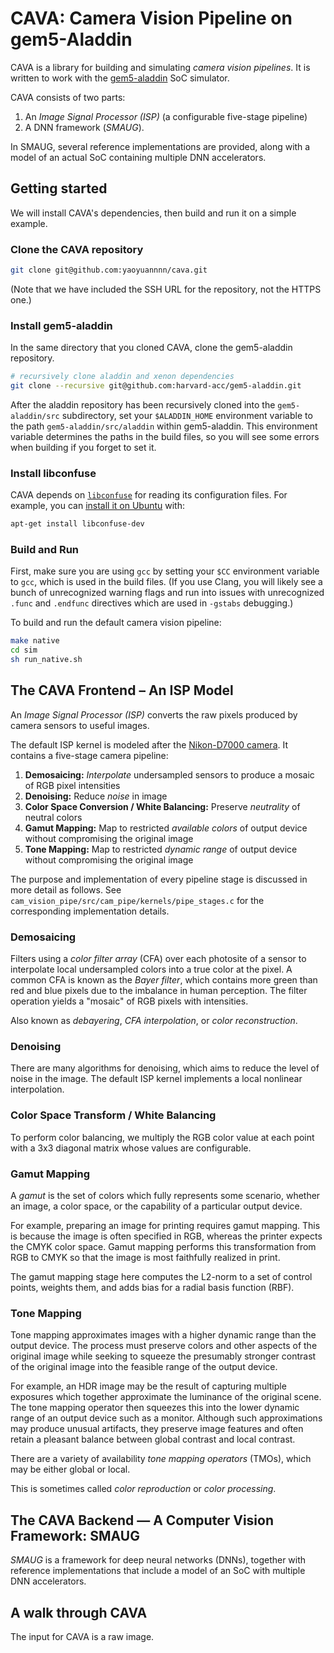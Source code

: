 # CAVA: Camera Vision Pipeline on gem5-Aladdin

CAVA is a library for building and simulating _camera vision pipelines_.  It is
written to work with the
[gem5-aladdin](https://github.com/harvard-acc/gem5-aladdin) SoC simulator. 

CAVA consists of two parts:
1. An *Image Signal Processor (ISP)* (a configurable five-stage pipeline)
2. A DNN framework (*SMAUG*). 

In SMAUG, several reference implementations are provided, along with a model of
an actual SoC containing multiple DNN accelerators.

## Getting started ##

We will install CAVA's dependencies, then build and run it on a simple example.

### Clone the CAVA repository

  ```bash
  git clone git@github.com:yaoyuannnn/cava.git
  ```

(Note that we have included the SSH URL for the repository, not the HTTPS one.)

### Install gem5-aladdin

In the same directory that you cloned CAVA, clone the gem5-aladdin repository.

  ```bash
  # recursively clone aladdin and xenon dependencies
  git clone --recursive git@github.com:harvard-acc/gem5-aladdin.git
  ```

After the aladdin repository has been recursively cloned into the
`gem5-aladdin/src` subdirectory, set your `$ALADDIN_HOME` environment variable
to the path `gem5-aladdin/src/aladdin` within gem5-aladdin. This environment
variable determines the paths in the build files, so you will see some errors
when building if you forget to set it.

### Install libconfuse

CAVA depends on [`libconfuse`](https://github.com/martinh/libconfuse) for
reading its configuration files. For example, you can [install it on
Ubuntu](https://packages.ubuntu.com/search?keywords=libconfuse-dev) with:

  ```bash
  apt-get install libconfuse-dev
  ```

### Build and Run

First, make sure you are using `gcc` by setting your `$CC` environment variable
to `gcc`, which is used in the build files. (If you use Clang, you will likely
see a bunch of unrecognized warning flags and run into issues with unrecognized
`.func` and `.endfunc` directives which are used in `-gstabs` debugging.)

To build and run the default camera vision pipeline:

  ```bash
  make native
  cd sim
  sh run_native.sh
  ```

## The CAVA Frontend – An ISP Model
An *Image Signal Processor (ISP)* converts the raw pixels produced by camera
sensors to useful images. 

The default ISP kernel is modeled after the [Nikon-D7000
camera](https://en.wikipedia.org/wiki/Nikon_D7000*). It contains a five-stage
camera pipeline: 

1. **Demosaicing:** _Interpolate_ undersampled sensors to produce a mosaic of RGB
   pixel intensities
2. **Denoising:** Reduce _noise_ in image
3. **Color Space Conversion / White Balancing:** Preserve _neutrality_ of neutral colors
4. **Gamut Mapping:** Map to restricted _available colors_ of output device without
   compromising the original image
5. **Tone Mapping:** Map to restricted _dynamic range_ of output device without
   compromising the original image

The purpose and implementation of every pipeline stage is discussed in more
detail as follows. See `cam_vision_pipe/src/cam_pipe/kernels/pipe_stages.c` for
the corresponding implementation details.

### Demosaicing ###

Filters using a _color filter array_ (CFA) over each photosite of a sensor to
interpolate local undersampled colors into a true color at the pixel. A common
CFA is known as the _Bayer filter_, which contains more green than red and blue
pixels due to the imbalance in human perception. The filter operation yields a
"mosaic" of RGB pixels with intensities.

Also known as _debayering_, _CFA interpolation_, or _color reconstruction_.

### Denoising ###

There are many algorithms for denoising, which aims to reduce the level of
noise in the image. The default ISP kernel implements a local nonlinear
interpolation.

### Color Space Transform / White Balancing ###

To perform color balancing, we multiply the RGB color value at each point with
a 3x3 diagonal matrix whose values are configurable.

### Gamut Mapping ###

A _gamut_ is the set of colors which fully represents some scenario, whether an
image, a color space, or the capability of a particular output device. 

For example, preparing an image for printing requires gamut mapping. This is
because the image is often specified in RGB, whereas the printer expects the
CMYK color space. Gamut mapping performs this transformation from RGB to CMYK
so that the image is most faithfully realized in print.

The gamut mapping stage here computes the L2-norm to a set of control points,
weights them, and adds bias for a radial basis function (RBF).

### Tone Mapping ###

Tone mapping approximates images with a higher dynamic range than the output
device. The process must preserve colors and other aspects of the original
image while seeking to squeeze the presumably stronger contrast of the original
image into the feasible range of the output device.

For example, an HDR image may be the result of capturing multiple exposures
which together approximate the luminance of the original scene. The tone
mapping operator then squeezes this into the lower dynamic range of an output
device such as a monitor. Although such approximations may produce unusual
artifacts, they preserve image features and often retain a pleasant balance
between global contrast and local contrast.

There are a variety of availability _tone mapping operators_ (TMOs), which may
be either global or local.

This is sometimes called _color reproduction_ or _color processing_.

## The CAVA Backend — A Computer Vision Framework: SMAUG ##

*SMAUG* is a framework for deep neural networks (DNNs), together with reference
implementations that include a model of an SoC with multiple DNN accelerators.

## A walk through CAVA ##

The input for CAVA is a raw image. 

